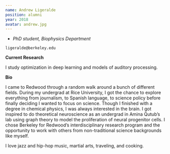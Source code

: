 ```yaml
---
name: Andrew Ligeralde
position: alumni
year: 2018
avatar: andrew.jpg
---
```


- _PhD student, Biophysics Department_<br>

<i class="fa fa-envelope-o"></i> `ligeralde@berkeley.edu`

**Current Research**

I study optimization in deep learning and models of auditory processing.

**Bio**

I came to Redwood through a random walk around a bunch of different fields. During my undergrad at Rice University, I got the chance to explore everything from journalism, to Spanish language, to science policy before finally deciding I wanted to focus on science. Though I finished with a degree in chemical physics, I was always interested in the brain. I got inspired to do theoretical neuroscience as an undergrad in Amina Qutub’s lab using graph theory to model the proliferation of neural progenitor cells. I chose Berkeley for Redwood’s interdisciplinary research program and the opportunity to work with others from non-traditional science backgrounds like myself.

I love jazz and hip-hop music, martial arts, traveling, and cooking.
